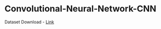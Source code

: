 # Convolutional-Neural-Network-CNN
Dataset Download - [Link](http://www.superdatascience.com/wp-content/uploads/2017/03/Convolutional-Neural-Networks.zip)
